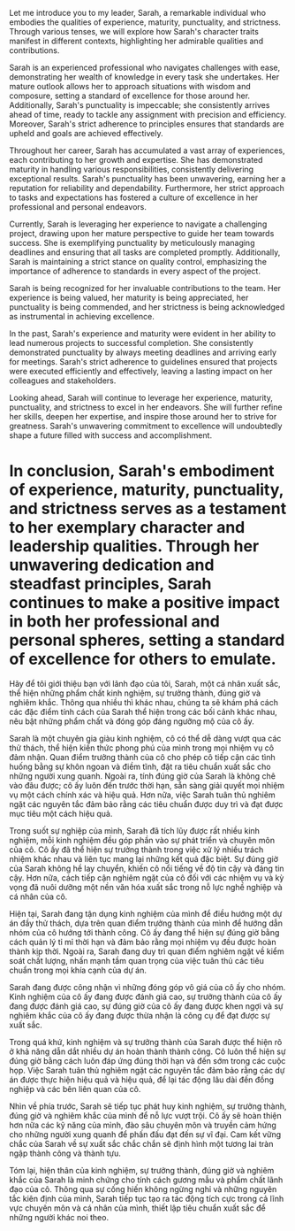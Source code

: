 

Let me introduce you to my leader, Sarah, a remarkable individual who embodies the qualities of experience, maturity, punctuality, and strictness. Through various tenses, we will explore how Sarah's character traits manifest in different contexts, highlighting her admirable qualities and contributions.

Sarah is an experienced professional who navigates challenges with ease, demonstrating her wealth of knowledge in every task she undertakes. Her mature outlook allows her to approach situations with wisdom and composure, setting a standard of excellence for those around her. Additionally, Sarah's punctuality is impeccable; she consistently arrives ahead of time, ready to tackle any assignment with precision and efficiency. Moreover, Sarah's strict adherence to principles ensures that standards are upheld and goals are achieved effectively.

Throughout her career, Sarah has accumulated a vast array of experiences, each contributing to her growth and expertise. She has demonstrated maturity in handling various responsibilities, consistently delivering exceptional results. Sarah's punctuality has been unwavering, earning her a reputation for reliability and dependability. Furthermore, her strict approach to tasks and expectations has fostered a culture of excellence in her professional and personal endeavors.

Currently, Sarah is leveraging her experience to navigate a challenging project, drawing upon her mature perspective to guide her team towards success. She is exemplifying punctuality by meticulously managing deadlines and ensuring that all tasks are completed promptly. Additionally, Sarah is maintaining a strict stance on quality control, emphasizing the importance of adherence to standards in every aspect of the project.

Sarah is being recognized for her invaluable contributions to the team. Her experience is being valued, her maturity is being appreciated, her punctuality is being commended, and her strictness is being acknowledged as instrumental in achieving excellence.

In the past, Sarah's experience and maturity were evident in her ability to lead numerous projects to successful completion. She consistently demonstrated punctuality by always meeting deadlines and arriving early for meetings. Sarah's strict adherence to guidelines ensured that projects were executed efficiently and effectively, leaving a lasting impact on her colleagues and stakeholders.


Looking ahead, Sarah will continue to leverage her experience, maturity, punctuality, and strictness to excel in her endeavors. She will further refine her skills, deepen her expertise, and inspire those around her to strive for greatness. Sarah's unwavering commitment to excellence will undoubtedly shape a future filled with success and accomplishment.


In conclusion, Sarah's embodiment of experience, maturity, punctuality, and strictness serves as a testament to her exemplary character and leadership qualities. Through her unwavering dedication and steadfast principles, Sarah continues to make a positive impact in both her professional and personal spheres, setting a standard of excellence for others to emulate.
====================================================================================================================================
Hãy để tôi giới thiệu bạn với lãnh đạo của tôi, Sarah, một cá nhân xuất sắc, thể hiện những phẩm chất kinh nghiệm, sự trưởng thành, đúng giờ và nghiêm khắc. Thông qua nhiều thì khác nhau, chúng ta sẽ khám phá cách các đặc điểm tính cách của Sarah thể hiện trong các bối cảnh khác nhau, nêu bật những phẩm chất và đóng góp đáng ngưỡng mộ của cô ấy.

Sarah là một chuyên gia giàu kinh nghiệm, cô có thể dễ dàng vượt qua các thử thách, thể hiện kiến thức phong phú của mình trong mọi nhiệm vụ cô đảm nhận. Quan điểm trưởng thành của cô cho phép cô tiếp cận các tình huống bằng sự khôn ngoan và điềm tĩnh, đặt ra tiêu chuẩn xuất sắc cho những người xung quanh. Ngoài ra, tính đúng giờ của Sarah là không chê vào đâu được; cô ấy luôn đến trước thời hạn, sẵn sàng giải quyết mọi nhiệm vụ một cách chính xác và hiệu quả. Hơn nữa, việc Sarah tuân thủ nghiêm ngặt các nguyên tắc đảm bảo rằng các tiêu chuẩn được duy trì và đạt được mục tiêu một cách hiệu quả.

Trong suốt sự nghiệp của mình, Sarah đã tích lũy được rất nhiều kinh nghiệm, mỗi kinh nghiệm đều góp phần vào sự phát triển và chuyên môn của cô. Cô ấy đã thể hiện sự trưởng thành trong việc xử lý nhiều trách nhiệm khác nhau và liên tục mang lại những kết quả đặc biệt. Sự đúng giờ của Sarah không hề lay chuyển, khiến cô nổi tiếng về độ tin cậy và đáng tin cậy. Hơn nữa, cách tiếp cận nghiêm ngặt của cô đối với các nhiệm vụ và kỳ vọng đã nuôi dưỡng một nền văn hóa xuất sắc trong nỗ lực nghề nghiệp và cá nhân của cô.

Hiện tại, Sarah đang tận dụng kinh nghiệm của mình để điều hướng một dự án đầy thử thách, dựa trên quan điểm trưởng thành của mình để hướng dẫn nhóm của cô hướng tới thành công. Cô ấy đang thể hiện sự đúng giờ bằng cách quản lý tỉ mỉ thời hạn và đảm bảo rằng mọi nhiệm vụ đều được hoàn thành kịp thời. Ngoài ra, Sarah đang duy trì quan điểm nghiêm ngặt về kiểm soát chất lượng, nhấn mạnh tầm quan trọng của việc tuân thủ các tiêu chuẩn trong mọi khía cạnh của dự án.

Sarah đang được công nhận vì những đóng góp vô giá của cô ấy cho nhóm. Kinh nghiệm của cô ấy đang được đánh giá cao, sự trưởng thành của cô ấy đang được đánh giá cao, sự đúng giờ của cô ấy đang được khen ngợi và sự nghiêm khắc của cô ấy đang được thừa nhận là công cụ để đạt được sự xuất sắc.

Trong quá khứ, kinh nghiệm và sự trưởng thành của Sarah được thể hiện rõ ở khả năng dẫn dắt nhiều dự án hoàn thành thành công. Cô luôn thể hiện sự đúng giờ bằng cách luôn đáp ứng đúng thời hạn và đến sớm trong các cuộc họp. Việc Sarah tuân thủ nghiêm ngặt các nguyên tắc đảm bảo rằng các dự án được thực hiện hiệu quả và hiệu quả, để lại tác động lâu dài đến đồng nghiệp và các bên liên quan của cô.


Nhìn về phía trước, Sarah sẽ tiếp tục phát huy kinh nghiệm, sự trưởng thành, đúng giờ và nghiêm khắc của mình để nỗ lực vượt trội. Cô ấy sẽ hoàn thiện hơn nữa các kỹ năng của mình, đào sâu chuyên môn và truyền cảm hứng cho những người xung quanh để phấn đấu đạt đến sự vĩ đại. Cam kết vững chắc của Sarah về sự xuất sắc chắc chắn sẽ định hình một tương lai tràn ngập thành công và thành tựu.


Tóm lại, hiện thân của kinh nghiệm, sự trưởng thành, đúng giờ và nghiêm khắc của Sarah là minh chứng cho tính cách gương mẫu và phẩm chất lãnh đạo của cô. Thông qua sự cống hiến không ngừng nghỉ và những nguyên tắc kiên định của mình, Sarah tiếp tục tạo ra tác động tích cực trong cả lĩnh vực chuyên môn và cá nhân của mình, thiết lập tiêu chuẩn xuất sắc để những người khác noi theo.